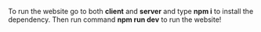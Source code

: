 To run the website go to both **client** and **server** and type **npm i** to install the dependency.
Then run command **npm run dev** to run the website!